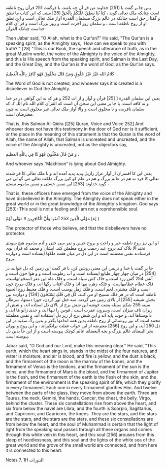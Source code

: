 پس جا بر گفت یا [251] خداوند من قر آن چه باشد، با فرگفت 251 قرآن روح ناطقه است چنانکه ملک تعالی گوید ، كِتَا بُنَا يَنطِقُ عَلَيْكُمْ بِالْحَقِّ [28] مینی که این کتاب ما نطق و گفتا ر حق است چنانکه در عالم بزرگ مسلمان القدرة آواز ملک تعالی است و این نطق او از روح ناطقه است ، و سلمان روز آخرت است و روز بزرگ است و قر آن کلام خداست چنانکه القرآن 

Then Jabar said, "O Allah, what is the Qur'an?" He said, "The Qur'an is a speaking spirit, as the Almighty says, 'How can we speak to you with truth?'" [28] "This is our Book, the speech and utterance of truth, as in the great Muslim world, the voice of the Almighty is the voice of the Almighty, and this is His speech from the speaking spirit, and Salman is the Last Day, and the Great Day, and the Qur'an is the word of God, as the Qur'an says.

كَلامُ الله غَيْرُ غَيْرُ خَلُوقٍ وَمَنْ قَالَ مَخْلُوقَ فَهُوَ كَافِرُ بِاللَّهِ الْعَظِيمُ . 

The Word of God is not created, and whoever says it is created is a disbeliever in God the Almighty.

یعنی این سلمان القدرة [ [25] قرآن و آواز و از ات 252 و هر که نه این گواهی در در خدا و نه کافه است، یا جا بر معنی این سخن آن است که القرآن کلام الله نام اللہ کہ که سلمان نافریده و نا مخلوق است و والا آواز ملک تعالی غیر مخلوق است نه چون معترضان است، 

That is, this Salman Al-Qidra [[25] Quran, Voice and Voice 252] And whoever does not have this testimony in the door of God nor is it sufficient, or the place in the meaning of this statement is that the Quran is the word of Allah, the name of Allah, that Salman is uncreated and uncreated, and the voice of the Almighty is uncreated, not as the objectors say,

وَ مَنْ قَالَ مَخْلُونَ فَهُوَ كَا فِي بِاللَّهِ العظيم ، 

And whoever says “Makhloon” is lying about God Almighty.

یعنی این کا افسران از آواز عزاز زازیل پدید پدید آمده اند و با ملک تعالی کا فر شدند تعالی کا فرد نه هم در عالم بزرگ و هم در علم کو کین بزرگ ملکت تعالی می گو لی می گوید خداوند [253] این نفس حستی و نفس مذموم نیستم ، 

That is, these officers have emerged from the voice of the Almighty and have disbelieved in the Almighty. The Almighty does not speak either in the great world or in the great knowledge of the Almighty's kingdom. God says [253]: This soul is not a feeling and I am not a reprehensible soul.

مَوْلَى الَّذِينَ 253 آمَنُوا وَأَنَّ الْكَافِرِينَ لا مَوْلَى لَهُمْ [x] )

The protector of those who believe, and that the disbelievers have no protector.

ا و این نیز روح ناطقه خیر و راحت و بروح حبس و نفر سی حتی و آدم مذموم هیچ سودی نخند الا بلاک کند بروح عبد رحمت بروح مطمئن کند. ایشان و محمد که قرآن بوی فرستادند نفس مطمئنه است در این دل در میان هفت ملکھا ایستاده است و دوازده بروج،

جا بر گفت یا خدا و نریمن این معنی روشن کن، با قر گفت این زمین که دل خوانند در [254] در میان چهار چهار طبایع ایستاده است و آب رطوبت است و و هوا خون است و آتش 254 گش زرد است و خاک کش سیاه است، و فلک ماه این مغز استخوانهاست، فلک عطام عظامهاست، و فلکه زهره پیها اند و فلک آفتاب رگها اند، و فلک مریخ خون است و فلک مشتری لحم است، و فلک زمل پوست است، و فلک محیط روح الحيوة ناطقه است که در هر فلك تسبیح او می کنند، كُل فِي فَلَكٍ يَسْبَحُونَ [134] و دوازده بین بخش شیشه [255] از بالای زمین می گردند، سه ختل ثور گردن، جوزا دستها، سرطان سینه 255 شکم سنبله پشت خوشه این شش برج از بالای دل استاده اند، و شش از زیران ناف میزان است، وسرون عقرب است ، قوس را تنها اند، و جدی زانو ها اند، و دانوستاها اند، و حوت پایه اند و این شش برج از زیر دل استفاده اند، و نفس مطمئنه محمد است که نور روشنائی از روح ناطقه بدین همه اندامها بگذر و بدین رگ سفید در این دل 250 آید، و این روح [256] معترضه از این خواب غفلت برانگیزاند ، و این روح و نوران بحر البیضای عالم بزرگ و بجه البغضای عالم کوچک پیوسته است و از این جا بدین دل پیوسته است،

Jabar said, "O God and our Lord, make this meaning clear." He said, "This earth, which the heart sings in, stands in the midst of the four natures, and water is moisture, and air is blood, and fire is yellow, and the dust is black, and the firmament of the moon is the marrow of the bones, and the firmament of Venus is the tendons, and the firmament of the sun is the veins, and the firmament of Mars is the blood, and the firmament of Jupiter is the flesh, and the firmament of the earth is the flesh of the skin, and the firmament of the environment is the speaking spirit of life, which they glorify in every firmament. Each one in every firmament glorifies Him. And twelve between the parts of the glass, they move from above the earth. Three are Taurus, the neck, Gemini, the hands, Cancer, the chest, the belly, Virgo, behind the cluster. These six constellations rise from above the heart, and six from below the navel are Libra, and the fourth is Scorpio, Sagittarius, and Capricorn, and Capricorn, the knees. They are the stars, and the stars are the stars, and the stars are the stars, and these six constellations are from below the heart, and the soul of Muhammad is certain that the light of light from the speaking soul passes through all these organs and comes through this white vein in this heart, and this soul [256] arouses from this sleep of heedlessness, and this soul and the lights of the white sea of ​​the great world and the grove of the small world are connected, and from here it is connected to this heart.

Notes
7. 1H الدورات